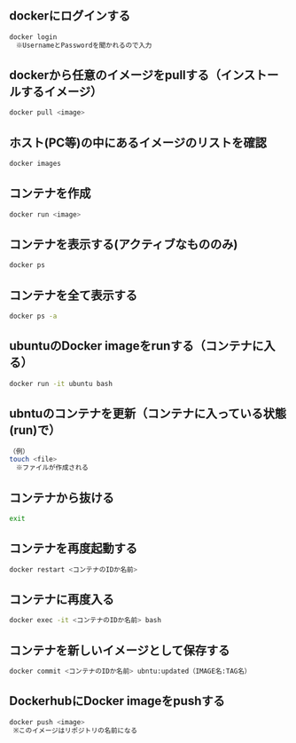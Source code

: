 
## dockerにログインする
```bash
docker login
　※UsernameとPasswordを聞かれるので入力
```

## dockerから任意のイメージをpullする（インストールするイメージ）
```bash
docker pull <image>

```
## ホスト(PC等)の中にあるイメージのリストを確認
```bash
docker images
```
## コンテナを作成
```bash
docker run <image>
```

## コンテナを表示する(アクティブなもののみ)
```bash
docker ps
```

## コンテナを全て表示する
```bash
docker ps -a
```

## ubuntuのDocker imageをrunする（コンテナに入る）
```bash
docker run -it ubuntu bash
```

## ubntuのコンテナを更新（コンテナに入っている状態(run)で）
```bash
（例）
touch <file>
　※ファイルが作成される
```

## コンテナから抜ける
```bash
exit
```

## コンテナを再度起動する
```bash
docker restart <コンテナのIDか名前>
```

## コンテナに再度入る
```bash
docker exec -it <コンテナのIDか名前> bash
```

## コンテナを新しいイメージとして保存する
```bash
docker commit <コンテナのIDか名前> ubntu:updated（IMAGE名:TAG名）
```

## DockerhubにDocker imageをpushする
```bash
docker push <image>
 ※このイメージはリポジトリの名前になる
```





